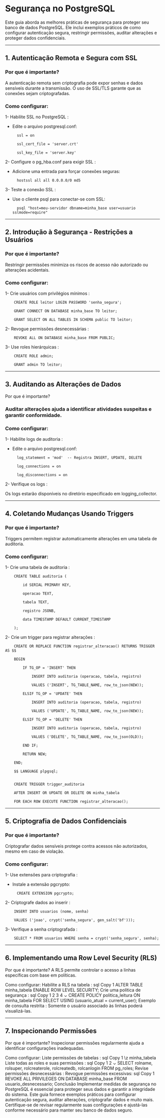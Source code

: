 # Segurança no PostgreSQL

Este guia aborda as melhores práticas de segurança para proteger seu banco de dados PostgreSQL. Ele inclui exemplos práticos de como configurar autenticação segura, restringir permissões, auditar alterações e proteger dados confidenciais.

---

## 1. Autenticação Remota e Segura com SSL
### Por que é importante?

A autenticação remota sem criptografia pode expor senhas e dados sensíveis durante a transmissão. O uso de SSL/TLS garante que as conexões sejam criptografadas.

### Como configurar:
1- Habilite SSL no PostgreSQL :
- Edite o arquivo postgresql.conf:
    
        ssl = on
    
        ssl_cert_file = 'server.crt'
    
        ssl_key_file = 'server.key'

2- Configure o pg_hba.conf para exigir SSL :
- Adicione uma entrada para forçar conexões seguras:

        hostssl all all 0.0.0.0/0 md5

3- Teste a conexão SSL :
- Use o cliente psql para conectar-se com SSL:

        psql "host=meu-servidor dbname=minha_base user=usuario sslmode=require"

---

## 2. Introdução à Segurança - Restrições a Usuários
### Por que é importante?

Restringir permissões minimiza os riscos de acesso não autorizado ou alterações acidentais.

### Como configurar:

1- Crie usuários com privilégios mínimos :

        CREATE ROLE leitor LOGIN PASSWORD 'senha_segura';

        GRANT CONNECT ON DATABASE minha_base TO leitor;

        GRANT SELECT ON ALL TABLES IN SCHEMA public TO leitor;

2- Revogue permissões desnecessárias :

        REVOKE ALL ON DATABASE minha_base FROM PUBLIC;

3- Use roles hierárquicas :

        CREATE ROLE admin;

        GRANT admin TO leitor;

---

## 3. Auditando as Alterações de Dados

Por que é importante?

### Auditar alterações ajuda a identificar atividades suspeitas e garantir conformidade.

### Como configurar:

1- Habilite logs de auditoria :
- Edite o arquivo postgresql.conf:

        log_statement = 'mod'  -- Registra INSERT, UPDATE, DELETE

        log_connections = on

        log_disconnections = on

2- Verifique os logs :

Os logs estarão disponíveis no diretório especificado em logging_collector.

---

## 4. Coletando Mudanças Usando Triggers

### Por que é importante?

Triggers permitem registrar automaticamente alterações em uma tabela de auditoria.

### Como configurar:

1- Crie uma tabela de auditoria :

        CREATE TABLE auditoria (

            id SERIAL PRIMARY KEY,

            operacao TEXT,

            tabela TEXT,

            registro JSONB,

            data TIMESTAMP DEFAULT CURRENT_TIMESTAMP

        );

2- Crie um trigger para registrar alterações :

        CREATE OR REPLACE FUNCTION registrar_alteracao() RETURNS TRIGGER AS $$

        BEGIN

            IF TG_OP = 'INSERT' THEN

                INSERT INTO auditoria (operacao, tabela, registro)

                VALUES ('INSERT', TG_TABLE_NAME, row_to_json(NEW));

            ELSIF TG_OP = 'UPDATE' THEN

                INSERT INTO auditoria (operacao, tabela, registro)

                VALUES ('UPDATE', TG_TABLE_NAME, row_to_json(NEW));

            ELSIF TG_OP = 'DELETE' THEN

                INSERT INTO auditoria (operacao, tabela, registro)

                VALUES ('DELETE', TG_TABLE_NAME, row_to_json(OLD));

            END IF;

            RETURN NEW;

        END;

        $$ LANGUAGE plpgsql;


        CREATE TRIGGER trigger_auditoria

        AFTER INSERT OR UPDATE OR DELETE ON minha_tabela

        FOR EACH ROW EXECUTE FUNCTION registrar_alteracao();

---

## 5. Criptografia de Dados Confidenciais
### Por que é importante?

Criptografar dados sensíveis protege contra acessos não autorizados, mesmo em caso de violação.

### Como configurar:

1- Use extensões para criptografia :
- Instale a extensão pgcrypto:

        CREATE EXTENSION pgcrypto;

2- Criptografe dados ao inserir :

        INSERT INTO usuarios (nome, senha)

        VALUES ('joao', crypt('senha_segura', gen_salt('bf')));

3- Verifique a senha criptografada :

        SELECT * FROM usuarios WHERE senha = crypt('senha_segura', senha);

---

## 6. Implementando uma Row Level Security (RLS)
Por que é importante?
A RLS permite controlar o acesso a linhas específicas com base em políticas.

Como configurar:
Habilite a RLS na tabela :
sql
Copy
1
ALTER TABLE minha_tabela ENABLE ROW LEVEL SECURITY;
Crie uma política de segurança :
sql
Copy
1
2
3
4
⌄
CREATE POLICY politica_leitura
ON minha_tabela
FOR SELECT
USING (usuario_atual = current_user);
Exemplo de consulta restrita :
Somente o usuário associado às linhas poderá visualizá-las.

---

## 7. Inspecionando Permissões
Por que é importante?
Inspecionar permissões regularmente ajuda a identificar configurações inadequadas.

Como configurar:
Liste permissões de tabelas :
sql
Copy
1
\z minha_tabela
Liste todas as roles e suas permissões :
sql
Copy
1
2
⌄
SELECT rolname, rolsuper, rolcreaterole, rolcreatedb, rolcanlogin
FROM pg_roles;
Revise permissões desnecessárias :
Revogue permissões excessivas:
sql
Copy
1
REVOKE ALL PRIVILEGES ON DATABASE minha_base FROM usuario_desnecessario;
Conclusão
Implementar medidas de segurança no PostgreSQL é essencial para proteger seus dados e garantir a integridade do sistema. Este guia fornece exemplos práticos para configurar autenticação segura, auditar alterações, criptografar dados e muito mais. Certifique-se de revisar regularmente suas configurações e ajustá-las conforme necessário para manter seu banco de dados seguro.